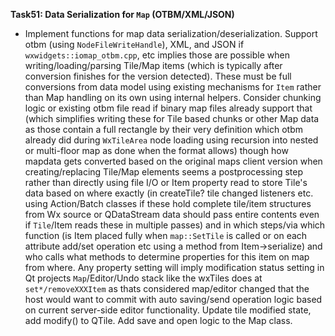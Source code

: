 **Task51: Data Serialization for `Map` (OTBM/XML/JSON)**
- Implement functions for map data serialization/deserialization. Support otbm (using `NodeFileWriteHandle`), XML, and JSON if `wxwidgets::iomap_otbm.cpp`, etc implies those are possible when writing/loading/parsing Tile/Map items (which is typically after conversion finishes for the version detected). These must be full conversions from data model using existing mechanisms for `Item` rather than Map handling on its own using internal helpers. Consider chunking logic or existing otbm file read if binary map files already support that (which simplifies writing these for Tile based chunks or other Map data as those contain a full rectangle by their very definition which otbm already did during `WxTileArea` node loading using recursion into nested or multi-floor map as done when the format allows) though how mapdata gets converted based on the original maps client version when creating/replacing Tile/Map elements seems a postprocessing step rather than directly using file I/O or Item property read to store Tile's data based on where exactly (in createTile? tile changed listeners etc. using Action/Batch classes if these hold complete tile/item structures from Wx source or QDataStream data should pass entire contents even if `Tile`/Item reads these in multiple passes) and in which steps/via which function (is Item placed fully when `map::SetTile` is called or on each attribute add/set operation etc using a method from Item->serialize) and who calls what methods to determine properties for this item on map from where. Any property setting will imply modification status setting in Qt projects `Map`/Editor/Undo stack like the wxTiles does at `set*/removeXXXItem` as thats considered map/editor changed that the host would want to commit with auto saving/send operation logic based on current server-side editor functionality. Update tile modified state, add modify() to QTile. Add save and open logic to the Map class.
